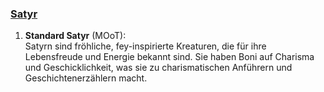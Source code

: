 
### [**Satyr**](http://dnd5e.wikidot.com/lineage:satyr)  

1. **Standard Satyr** (MOoT):  
   Satyrn sind fröhliche, fey-inspirierte Kreaturen, die für ihre Lebensfreude und Energie bekannt sind. Sie haben Boni auf Charisma und Geschicklichkeit, was sie zu charismatischen Anführern und Geschichtenerzählern macht.